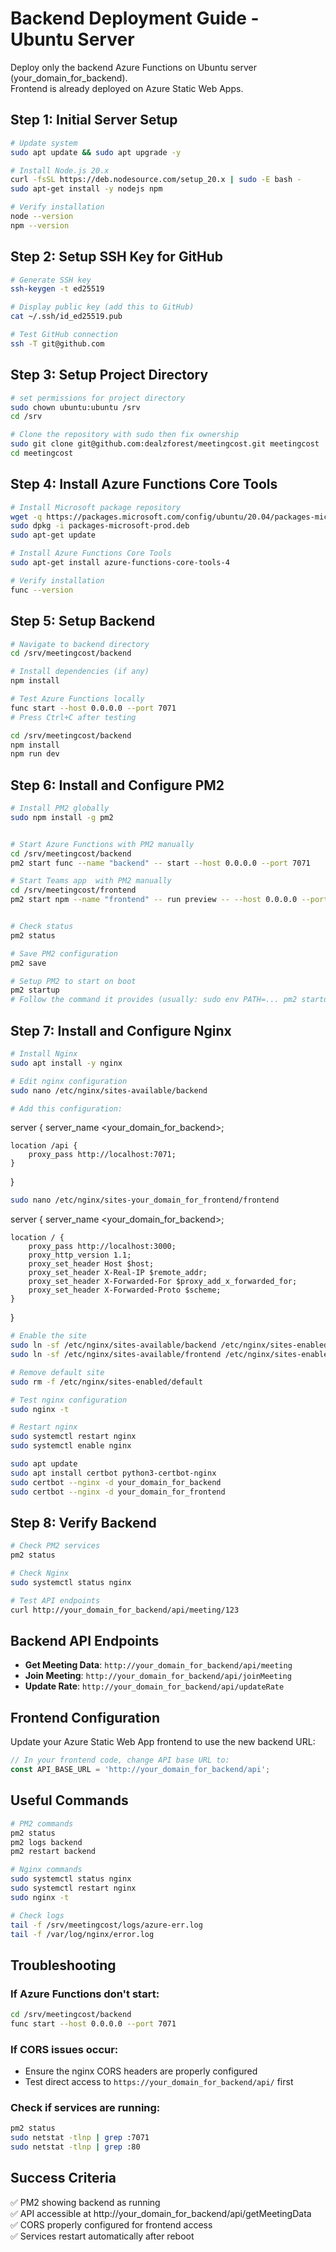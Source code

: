 # Backend Deployment Guide - Ubuntu Server

Deploy only the backend Azure Functions on Ubuntu server (your_domain_for_backend).  
Frontend is already deployed on Azure Static Web Apps.

## Step 1: Initial Server Setup

```bash
# Update system
sudo apt update && sudo apt upgrade -y

# Install Node.js 20.x
curl -fsSL https://deb.nodesource.com/setup_20.x | sudo -E bash -
sudo apt-get install -y nodejs npm

# Verify installation
node --version
npm --version
```

## Step 2: Setup SSH Key for GitHub

```bash
# Generate SSH key
ssh-keygen -t ed25519

# Display public key (add this to GitHub)
cat ~/.ssh/id_ed25519.pub

# Test GitHub connection
ssh -T git@github.com
```

## Step 3: Setup Project Directory

```bash
# set permissions for project directory
sudo chown ubuntu:ubuntu /srv
cd /srv

# Clone the repository with sudo then fix ownership
sudo git clone git@github.com:dealzforest/meetingcost.git meetingcost
cd meetingcost
```

## Step 4: Install Azure Functions Core Tools

```bash
# Install Microsoft package repository
wget -q https://packages.microsoft.com/config/ubuntu/20.04/packages-microsoft-prod.deb
sudo dpkg -i packages-microsoft-prod.deb
sudo apt-get update

# Install Azure Functions Core Tools
sudo apt-get install azure-functions-core-tools-4

# Verify installation
func --version
```

## Step 5: Setup Backend

```bash
# Navigate to backend directory
cd /srv/meetingcost/backend

# Install dependencies (if any)
npm install

# Test Azure Functions locally
func start --host 0.0.0.0 --port 7071
# Press Ctrl+C after testing

cd /srv/meetingcost/backend
npm install
npm run dev
```

## Step 6: Install and Configure PM2

```bash
# Install PM2 globally
sudo npm install -g pm2


# Start Azure Functions with PM2 manually
cd /srv/meetingcost/backend
pm2 start func --name "backend" -- start --host 0.0.0.0 --port 7071

# Start Teams app  with PM2 manually
cd /srv/meetingcost/frontend
pm2 start npm --name "frontend" -- run preview -- --host 0.0.0.0 --port 3000


# Check status
pm2 status

# Save PM2 configuration
pm2 save

# Setup PM2 to start on boot
pm2 startup
# Follow the command it provides (usually: sudo env PATH=... pm2 startup ubuntu -u ubuntu --hp /home/ubuntu)
```

## Step 7: Install and Configure Nginx

```bash
# Install Nginx
sudo apt install -y nginx

# Edit nginx configuration
sudo nano /etc/nginx/sites-available/backend

# Add this configuration:
```
server {
    server_name <your_domain_for_backend>;

    location /api {
        proxy_pass http://localhost:7071;
    }
}
```bash
sudo nano /etc/nginx/sites-your_domain_for_frontend/frontend
```
server {
    server_name <your_domain_for_backend>;

    location / {
        proxy_pass http://localhost:3000;
        proxy_http_version 1.1;
        proxy_set_header Host $host;
        proxy_set_header X-Real-IP $remote_addr;
        proxy_set_header X-Forwarded-For $proxy_add_x_forwarded_for;
        proxy_set_header X-Forwarded-Proto $scheme;
    }
}

```bash
# Enable the site
sudo ln -sf /etc/nginx/sites-available/backend /etc/nginx/sites-enabled/
sudo ln -sf /etc/nginx/sites-available/frontend /etc/nginx/sites-enabled/

# Remove default site
sudo rm -f /etc/nginx/sites-enabled/default

# Test nginx configuration
sudo nginx -t

# Restart nginx
sudo systemctl restart nginx
sudo systemctl enable nginx
```

```bash
sudo apt update
sudo apt install certbot python3-certbot-nginx
sudo certbot --nginx -d your_domain_for_backend
sudo certbot --nginx -d your_domain_for_frontend

```

## Step 8: Verify Backend

```bash
# Check PM2 services
pm2 status

# Check Nginx
sudo systemctl status nginx

# Test API endpoints
curl http://your_domain_for_backend/api/meeting/123
```

## Backend API Endpoints

- **Get Meeting Data**: `http://your_domain_for_backend/api/meeting`
- **Join Meeting**: `http://your_domain_for_backend/api/joinMeeting`
- **Update Rate**: `http://your_domain_for_backend/api/updateRate`

## Frontend Configuration

Update your Azure Static Web App frontend to use the new backend URL:

```javascript
// In your frontend code, change API base URL to:
const API_BASE_URL = 'http://your_domain_for_backend/api';
```

## Useful Commands

```bash
# PM2 commands
pm2 status
pm2 logs backend
pm2 restart backend

# Nginx commands
sudo systemctl status nginx
sudo systemctl restart nginx
sudo nginx -t

# Check logs
tail -f /srv/meetingcost/logs/azure-err.log
tail -f /var/log/nginx/error.log
```

## Troubleshooting

### If Azure Functions don't start:
```bash
cd /srv/meetingcost/backend
func start --host 0.0.0.0 --port 7071
```

### If CORS issues occur:
- Ensure the nginx CORS headers are properly configured
- Test direct access to `https://your_domain_for_backend/api/` first

### Check if services are running:
```bash
pm2 status
sudo netstat -tlnp | grep :7071
sudo netstat -tlnp | grep :80
```

## Success Criteria

✅ PM2 showing backend as running  
✅ API accessible at http://your_domain_for_backend/api/getMeetingData  
✅ CORS properly configured for frontend access  
✅ Services restart automatically after reboot